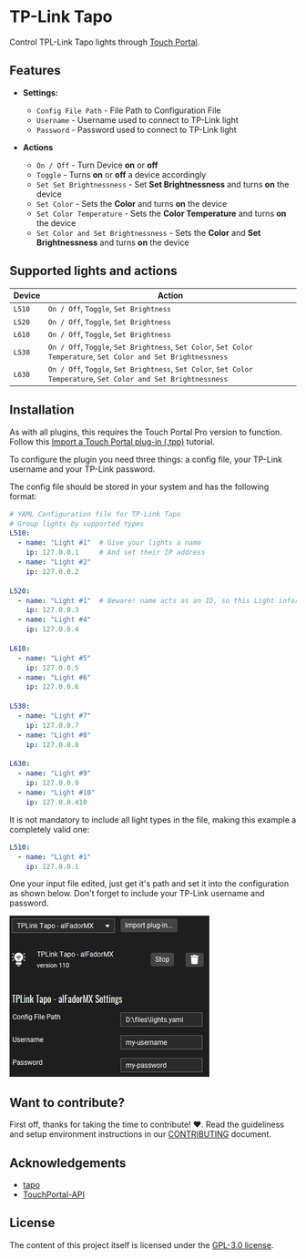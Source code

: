 # TP-Link Tapo

Control TPL-Link Tapo lights through [Touch Portal](https://www.touch-portal.com/).

## Features

- **Settings:**
    - `Config File Path`            - File Path to Configuration File
    - `Username`                    - Username used to connect to TP-Link light
    - `Password`                    - Password used to connect to TP-Link light

- **Actions**
    - `On / Off`                    - Turn Device **on** or **off**
    - `Toggle`                      - Turns **on** or **off** a device accordingly
    - `Set Set Brightnessness`              - Set **Set Brightnessness** and turns **on** the device
    - `Set Color`                   - Sets the **Color** and turns **on** the device
    - `Set Color Temperature`       - Sets the **Color Temperature** and turns **on** the device
    - `Set Color and Set Brightnessness`    - Sets the **Color** and **Set Brightnessness** and turns **on** the device

## Supported lights and actions
| Device | Action                                                                                                           |
| ------ | ---------------------------------------------------------------------------------------------------------------- |
| `L510` | `On / Off`, `Toggle`, `Set Brightness`                                                                           |
| `L520` | `On / Off`, `Toggle`, `Set Brightness`                                                                           |
| `L610` | `On / Off`, `Toggle`, `Set Brightness`                                                                           |
| `L530` | `On / Off`, `Toggle`, `Set Brightness`, `Set Color`, `Set Color Temperature`, `Set Color and Set Brightnessness` |
| `L630` | `On / Off`, `Toggle`, `Set Brightness`, `Set Color`, `Set Color Temperature`, `Set Color and Set Brightnessness` |

## Installation

As with all plugins, this requires the Touch Portal Pro version to function. Follow this [Import a Touch Portal plug-in (.tpp)](https://www.touch-portal.com/blog/post/tutorials/import-plugin-guide.php) tutorial.

To configure the plugin you need three things: a config file, your TP-Link username and your TP-Link password.

The config file should be stored in your system and has the following format:

```YAML
# YAML Configuration file for TP-Link Tapo
# Group lights by supported types
L510:
  - name: "Light #1"  # Give your lights a name
    ip: 127.0.0.1     # And set their IP address
  - name: "Light #2"
    ip: 127.0.0.2

L520:
  - name: "Light #1"  # Beware! name acts as an ID, so this Light information will replace the one above it
    ip: 127.0.0.3
  - name: "Light #4"
    ip: 127.0.0.4

L610:
  - name: "Light #5"
    ip: 127.0.0.5
  - name: "Light #6"
    ip: 127.0.0.6

L530:
  - name: "Light #7"
    ip: 127.0.0.7
  - name: "Light #8"
    ip: 127.0.0.8

L630:
  - name: "Light #9"
    ip: 127.0.0.9
  - name: "Light #10"
    ip: 127.0.0.410
```

It is not mandatory to include all light types in the file, making this example a completely valid one:
```YAML
L510:
  - name: "Light #1"
    ip: 127.0.0.1
```

One your input file edited, just get it's path and set it into the configuration as shown below. Don't forget to include your TP-Link username and password.

![Plugin Settings](.doc/settings.jpg "Plugin Settings")

## Want to contribute?

First off, thanks for taking the time to contribute! ❤️. Read the guideliness and setup environment instructions in our [CONTRIBUTING](https://github.com/alfadormx/touchportal.plugin.tplink-tapo/blob/main/CONTRIBUTING.md) document.

## Acknowledgements
- [tapo](https://github.com/mihai-dinculescu/tapo)
- [TouchPortal-API](https://github.com/KillerBOSS2019/TouchPortal-API)

## License

The content of this project itself is licensed under the [GPL-3.0 license](https://www.gnu.org/licenses/gpl-3.0.html).